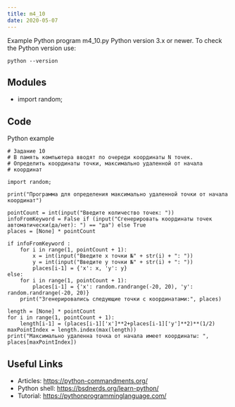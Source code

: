 ```yaml
---
title: m4_10
date: 2020-05-07
---
```

Example Python program m4_10.py
Python version 3.x or newer.
To check the Python version use:

    python --version

## Modules

* import random;

## Code

Python example

    # Задание 10
    # В память компьютера вводят по очереди координаты N точек.
    # Определить координаты точки, максимально удаленной от начала
    # координат
    
    import random;
    
    print("Программа для определения максимально удаленной точки от начала координат")
    
    pointCount = int(input("Введите количество точек: "))
    infoFromKeyword = False if (input("Cгенерировать координаты точек автоматически(да/нет): ") == "да") else True
    places = [None] * pointCount
    
    if infoFromKeyword :
        for i in range(1, pointCount + 1):
            x = int(input("Введите x точки №" + str(i) + ": "))
            y = int(input("Введите y точки №" + str(i) + ": "))
            places[i-1] = {'x': x, 'y': y}
    else:
        for i in range(1, pointCount + 1):
            places[i-1] = {'x': random.randrange(-20, 20), 'y': random.randrange(-20, 20)}
        print("Згенерировались следующие точки c координатами:", places)
    
    length = [None] * pointCount
    for i in range(1, pointCount + 1):
        length[i-1] = (places[i-1]['x']**2+places[i-1]['y']**2)**(1/2)
    maxPointIndex = length.index(max(length))
    print("Максимально удаленна точка от начала имеет координаты: ", places[maxPointIndex])
    

## Useful Links

- Articles: https://python-commandments.org/
- Python shell: https://bsdnerds.org/learn-python/
- Tutorial: https://pythonprogramminglanguage.com/
